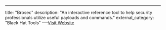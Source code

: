 ---
title: "Brosec"
description: "An interactive reference tool to help security professionals utilize useful payloads and commands."
external_category: "Black Hat Tools"
---[Visit Website](https://github.com/gabemarshall/Brosec)

